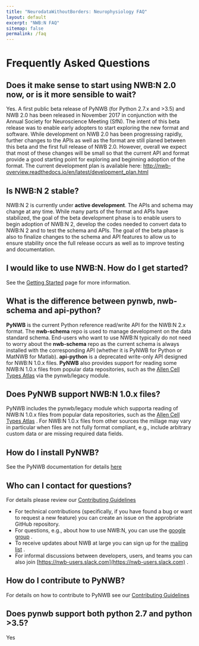 ```yaml
---
title: "NeurodataWithoutBorders: Neurophysiology FAQ"
layout: default
excerpt: "NWB:N FAQ"
sitemap: false
permalink: /faq
---
```



# Frequently Asked Questions

## Does it make sense to start using NWB:N 2.0 now, or is it more sensible to wait?

Yes. A first public beta release of PyNWB (for Python 2.7.x and >3.5) and NWB 2.0 has been released in
November 2017 in conjunction with the Annual Society for Neuroscience Meeting (SfN). The intent of this beta
release was to enable early adopters to start exploring the new format and software. While development on NWB 2.0 has
been progressing rapidly, further changes to the APIs as well as the format are still planed between this beta
and the first full release of NWB 2.0. However, overall we expect that most of these changes will be small so that
the current API and format provide a good starting point for exploring and beginning adoption of the format.
The current development plan is available here: http://nwb-overview.readthedocs.io/en/latest/development_plan.html

## Is NWB:N 2 stable?

NWB:N 2 is currently under **active development**. The APIs and schema may change at any time. While many parts of the
format and APIs have stabilized, the goal of the beta development phase is to enable users to begin adoption of
NWB:N 2, develop the codes needed to convert data to NWB:N 2 and to test the schema and APIs. The goal of the beta phase is also
to finalize changes to the schema and API features to allow us to ensure stability once the full release occurs
as well as to improve testing and documentation.

## I would like to use NWB:N. How do I get started?

See the <a href="{{ site.url }}{{ site.baseurl }}/gettingstarted">Getting Started</a> page for more information.

## What is the difference between pynwb, nwb-schema and api-python?

**PyNWB** is the current Python reference read/write API for the NWB:N 2.x format.
The **nwb-schema** repo is used to manage development on the data standard schema. End-users
who want to use NWB:N typically do not need to worry about the **nwb-schema** repo
as the current schema is always installed with the corresponding API (whether it
is PyNWB for Python or MatNWB for Matlab). **api-python** is a deprecated write-only
API designed for NWB:N 1.0.x files. **PyNWB** also provides support for reading some
NWB:N 1.0.x files from popular data repositories, such as the
[Allen Cell Types Atlas](http://celltypes.brain-map.org/) via the
pynwb/legacy module.

## Does PyNWB support NWB:N 1.0.x files?

PyNWB includes the pynwb/legacy module
which supporta reading of NWB:N 1.0.x files from popular data repositories, such as the
[Allen Cell Types Atlas](http://celltypes.brain-map.org/) . For NWB:N 1.0.x files from other sources
the millage may vary in particular when files are not fully format compliant, e.g., include
arbitrary custom data or are missing required data fields.

## How do I install PyNWB?

See the PyNWB documentation for details
<a href="http://pynwb.readthedocs.io/en/latest/getting_started.html#installation" target="_blank">here</a>

## Who can I contact for questions?

For details please review our  <a href="{{ site.url }}{{ site.baseurl }}/contributing">Contributing Guidelines</a>

* For technical contributions (specifically, if you have found a bug or want to request a new feature) you can create an issue on the approbriate GitHub repository.
* For questions, e.g., about how to use NWB:N, you can use the [google group](https://groups.google.com/forum/#!forum/neurodatawithoutborders) .
* To receive updates about NWB at large you can sign up for the [mailing list](http://visitor.r20.constantcontact.com/manage/optin?v=001nQUq2GTjwCjZxK_V2-6RLElLJO1HMVtoNLJ-wGyDCukZQZxu2AFJmNh6NS0_lGMsWc2w9hZpeNn74HuWdv5RtLX9qX0o0Hy1P0hOgMrkm2NoGAX3VoY25wx8HAtIZwredcCuM0nCUGodpvoaue3SzQ%3D%3D) .
* For informal discussions between developers, users, and teams you can also join [https://nwb-users.slack.com](https://nwb-users.slack.com) .

## How do I contribute to PyNWB?

For details on how to contribute to PyNWB see our
<a href="{{ site.url }}{{ site.baseurl }}/contributing">Contributing Guidelines</a>

## Does pynwb support both python 2.7 and python >3.5?

Yes



